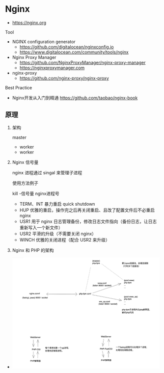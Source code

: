 # Nginx 
- https://nginx.org

Tool
- NGINX configuration generator
  - https://github.com/digitalocean/nginxconfig.io
  - https://www.digitalocean.com/community/tools/nginx
- Nginx Proxy Manager
  - https://github.com/NginxProxyManager/nginx-proxy-manager
  - https://nginxproxymanager.com
- nginx-proxy
  - https://github.com/nginx-proxy/nginx-proxy


Best Practice
- Nginx开发从入门到精通 https://github.com/taobao/nginx-book


## 原理

1. 架构
    
    master 
    
    - worker
    - worker
2. Nginx 信号量
    
    nginx 进程通过 singal 来管理子进程
    
    使用方法例子
    
    kill -信号量 nginx进程号
    
    - TERM、INT 暴力重启 quick shutdown
    - HUP 优雅的重启，操作完之后再关闭重启、且改了配置文件后不必重启 nginx
    - USR1 用于 nginx 日志管理备份，修改日志文件指向（备份日志，让日志重新写入一个新文件）
    - USR2 平滑的升级（不需要关闭 nginx）
    - WINCH 优雅的关闭进程（配合 USR2 来升级）
3. Nginx 和 PHP 的架构
- ![nginx-php-communicate](images/nginx-php-communicate.png)
